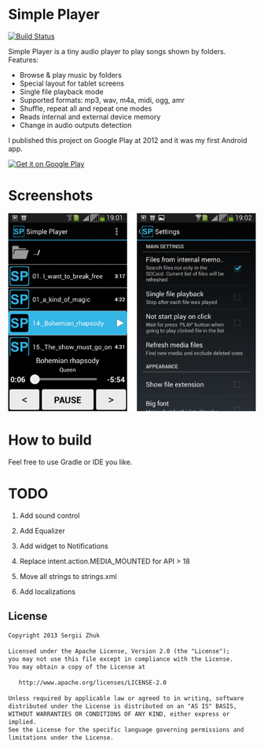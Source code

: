 Simple Player
===========

[![Build Status](https://travis-ci.org/sergiiz/simpleplayer.svg?branch=master)](https://travis-ci.org/sergiiz/simpleplayer)

Simple Player is a tiny audio player to play songs shown by folders.
Features:
- Browse & play music by folders
- Special layout for tablet screens
- Single file playback mode
- Supported formats: mp3, wav, m4a, midi, ogg, amr
- Shuffle, repeat all and repeat one modes
- Reads internal and external device memory
- Change in audio outputs detection

I published this project on Google Play at 2012 and it was my first Android app. 

<a href="https://play.google.com/store/apps/details?id=org.sergez.splayer">
  <img alt="Get it on Google Play"
       src="https://developer.android.com/images/brand/en_generic_rgb_wo_45.png" />
</a>


Screenshots
========
![Screenshot](/screenshots/screen-line.png?raw=true "")

How to build
========
Feel free to use Gradle or IDE you like.


TODO
======== 
1) Add sound control

2) Add Equalizer

3) Add widget to Notifications

4) Replace intent.action.MEDIA_MOUNTED for API > 18

5) Move all strings to strings.xml

6) Add localizations


License
-------

    Copyright 2013 Sergii Zhuk

    Licensed under the Apache License, Version 2.0 (the "License");
    you may not use this file except in compliance with the License.
    You may obtain a copy of the License at

       http://www.apache.org/licenses/LICENSE-2.0

    Unless required by applicable law or agreed to in writing, software
    distributed under the License is distributed on an "AS IS" BASIS,
    WITHOUT WARRANTIES OR CONDITIONS OF ANY KIND, either express or implied.
    See the License for the specific language governing permissions and
    limitations under the License.